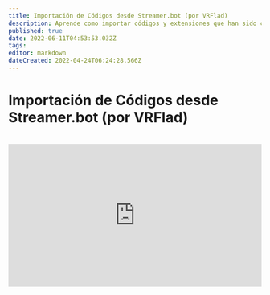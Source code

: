 ```yaml
---
title: Importación de Códigos desde Streamer.bot (por VRFlad)
description: Aprende como importar códigos y extensiones que han sido compartidos por la comunidad.
published: true
date: 2022-06-11T04:53:53.032Z
tags:
editor: markdown
dateCreated: 2022-04-24T06:24:28.566Z
---
```


# Importación de Códigos desde Streamer.bot (por VRFlad)
<br>
<iframe src="https://www.youtube.com/embed/KtAjK6KlnCQ" title="YouTube video player" frameborder="0" allow="accelerometer; autoplay; clipboard-write; encrypted-media; gyroscope; picture-in-picture; fullscreen" allow fullscreen style="border: none; max-width: 100%; width: 100%; aspect-ratio: 16/9;"></iframe>